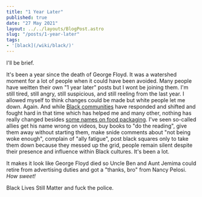 ```yaml
---
title: "1 Year Later"
published: true
date: "27 May 2021"
layout: ../../layouts/BlogPost.astro
slug: "/posts/1-year-later"
tags:
- '[black](/wiki/black/)'
---
```


I'll be brief.

It's been a year since the death of George Floyd. It was a watershed moment for a lot of people when it could have been avoided. Many people have weitten their own "1 year later" posts but I wont be joining them. I'm still tired, still angry, still suspicious, and still reeling from the last year. I allowed myself to think changes could be made but white people let me down. Again. And while [Black communities](/wiki/black/) have responded and shifted and fought hard in that time which has helped me and many other, nothing has really changed besides [some names on food packaging](https://www.nbcnews.com/news/us-news/aunt-jemima-brand-will-change-name-remove-image-quaker-says-n1231260). I've seen so-called allies get his name wrong on videos, buy books to "do the reading", give them away without starting them, make snide comments about "not being woke enough", complain of "ally fatigue", post black squares only to take them down because they messed up the grid, people remain silent despite their presence and influence within Black cultures. It's been a lot.

It makes it look like George Floyd died so Uncle Ben and Aunt Jemima could retire from advertising duties and got a "thanks, bro" from Nancy Pelosi. _How sweet!_

Black Lives Still Matter and fuck the police.
